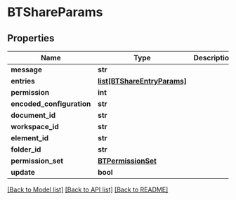 # BTShareParams

## Properties
Name | Type | Description | Notes
------------ | ------------- | ------------- | -------------
**message** | **str** |  | [optional] 
**entries** | [**list[BTShareEntryParams]**](BTShareEntryParams.md) |  | [optional] 
**permission** | **int** |  | [optional] 
**encoded_configuration** | **str** |  | [optional] 
**document_id** | **str** |  | [optional] 
**workspace_id** | **str** |  | [optional] 
**element_id** | **str** |  | [optional] 
**folder_id** | **str** |  | [optional] 
**permission_set** | [**BTPermissionSet**](BTPermissionSet.md) |  | [optional] 
**update** | **bool** |  | [optional] 

[[Back to Model list]](../README.md#documentation-for-models) [[Back to API list]](../README.md#documentation-for-api-endpoints) [[Back to README]](../README.md)


